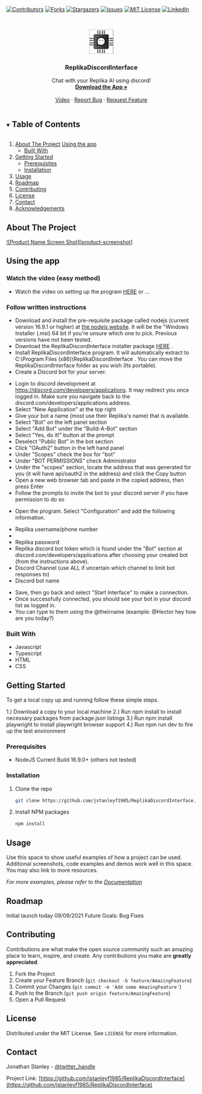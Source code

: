 <!--
*** Thanks for checking out the Best-README-Template. If you have a suggestion
*** that would make this better, please fork the repo and create a pull request
*** or simply open an issue with the tag "enhancement".
*** Thanks again! Now go create something AMAZING! :D
***
***
***
*** To avoid retyping too much info. Do a search and replace for the following:
*** jstanleyf1985, ReplikaDiscordInterface, twitter_handle, email, project_title, project_description
-->



<!-- PROJECT SHIELDS -->
<!--
*** I'm using markdown "reference style" links for readability.
*** Reference links are enclosed in brackets [ ] instead of parentheses ( ).
*** See the bottom of this document for the declaration of the reference variables
*** for contributors-url, forks-url, etc. This is an optional, concise syntax you may use.
*** https://www.markdownguide.org/basic-syntax/#reference-style-links
-->
[![Contributors][contributors-shield]][contributors-url]
[![Forks][forks-shield]][forks-url]
[![Stargazers][stars-shield]][stars-url]
[![Issues][issues-shield]][issues-url]
[![MIT License][license-shield]][license-url]
[![LinkedIn][linkedin-shield]][linkedin-url]



<!-- PROJECT LOGO -->
<br />
<p align="center">
  <a href="https://github.com/jstanleyf1985/ReplikaDiscordInterface">
    <img src="icons/64x64.png" alt="Logo" width="64" height="64">
  </a>

  <h3 align="center">ReplikaDiscordInterface</h3>

  <p align="center">
    Chat with your Replika AI using discord!
    <br />
    <a href="https://drive.google.com/file/d/1cdxgkmoZvYGu3Fz6IeFa2TGtejTyjcpx/view?usp=sharing"><strong>Download the App »</strong></a>
    <br />
    <br />
    <a href="https://github.com/jstanleyf1985/ReplikaDiscordInterface">Video</a>
    ·
    <a href="https://github.com/jstanleyf1985/ReplikaDiscordInterface/issues">Report Bug</a>
    ·
    <a href="https://github.com/jstanleyf1985/ReplikaDiscordInterface/issues">Request Feature</a>
  </p>
</p>



<!-- TABLE OF CONTENTS -->
<details open="open">
  <summary><h2 style="display: inline-block">Table of Contents</h2></summary>
  <ol>
    <li>
      <a href="#about-the-project">About The Project</a>
      <a href="#using-the-app">Using the app</a>
      <ul>
        <li><a href="#built-with">Built With</a></li>
      </ul>
    </li>
    <li>
      <a href="#getting-started">Getting Started</a>
      <ul>
        <li><a href="#prerequisites">Prerequisites</a></li>
        <li><a href="#installation">Installation</a></li>
      </ul>
    </li>
    <li><a href="#usage">Usage</a></li>
    <li><a href="#roadmap">Roadmap</a></li>
    <li><a href="#contributing">Contributing</a></li>
    <li><a href="#license">License</a></li>
    <li><a href="#contact">Contact</a></li>
    <li><a href="#acknowledgements">Acknowledgements</a></li>
  </ol>
</details>



<!-- ABOUT THE PROJECT -->
## About The Project

[![Product Name Screen Shot][product-screenshot]](https://imgur.com/pdJSvns)

## Using the app
### Watch the video (easy method)
* Watch the video on setting up the program <a href="">HERE</a> or ...

### Follow written instructions
* Download and install the pre-requisite package called nodejs (current version 16.9.1 or higher) at <a href="https://nodejs.org/en/download/current/">the nodejs website</a>. It will be the "Windows Installer (.msi) 64 bit if you're unsure which one to pick. Previous versions have not been tested.
* Download the ReplikaDiscordInterface installer package <a href="https://nodejs.org/en/download/current/">HERE</a> .
* Install ReplikaDiscordInterface program. It will automatically extract to C:\Program Files (x86)\ReplikaDiscordInterface . You can move the ReplikaDiscordInterface folder as you wish (Its portable).
* Create a Discord bot for your server.
<ul>
  <li>Login to discord development at <a href="https://discord.com/developers/applications">https://discord.com/developers/applications</a>. It may redirect you once logged in. Make sure you navigate back to the discord.com/developers/applications address.</li>
  <li>Select "New Application" at the top right</li>
  <li>Give your bot a name (most use their Replika's name) that is available.</li>
  <li>Select "Bot" on the left panel section</li>
  <li>Select "Add Bot" under the "Build-A-Bot" section</li>
  <li>Select "Yes, do it!" button at the prompt</li>
  <li>Deselect "Public Bot" in the bot section</li>
  <li>Click "OAuth2" button in the left hand panel</li>
  <li>Under "Scopes" check the box for "bot"</li>
  <li>Under "BOT PERMISSIONS" check Administrator</li>
  <li>Under the "scopes" section, locate the address that was generated for you (it will have api/oauth2 in the address) and click the Copy button</li>
  <li>Open a new web browser tab and paste in the copied address, then press Enter</li>
  <li>Follow the prompts to invite the bot to your discord server if you have permission to do so</li>
</ul>

* Open the program. Select "Configuration" and add the following information.
<ul>
  <li>Replika username/phone number<li>
  <li>Replika password</li>
  <li>Replika discord bot token which is found under the "Bot" section at discord.com/developers/applications after choosing your created bot (from the instructions above).</li>
  <li>Discord Channel (use ALL if uncertain which channel to limit bot responses to)</li>
  <li>Discord bot name</li>
</ul>

* Save, then go back and select "Start Interface" to make a connection.
* Once successfully connected, you should see your bot in your discord list as logged in.
* You can type to them using the @theirname (example: @Hector hey how are you today?)

### Built With

* Javascript
* Typescript
* HTML
* CSS

<!-- GETTING STARTED -->
## Getting Started

To get a local copy up and running follow these simple steps.

1.) Download a copy to your local machine
2.) Run npm install to install necessary packages from package.json listings
3.) Run npm install playwright to install playwright browser support
4.) Run npm run dev to fire up the test environment

### Prerequisites

* NodeJS Current Build 16.9.0+ (others not tested)

### Installation

1. Clone the repo
   ```sh
   git clone https://github.com/jstanleyf1985/ReplikaDiscordInterface.git
   ```
2. Install NPM packages
   ```sh
   npm install
   ```



<!-- USAGE EXAMPLES -->
## Usage

Use this space to show useful examples of how a project can be used. Additional screenshots, code examples and demos work well in this space. You may also link to more resources.

_For more examples, please refer to the [Documentation](https://example.com)_



<!-- ROADMAP -->
## Roadmap

Initial launch today 09/09/2021
Future Goals: Bug Fixes


<!-- CONTRIBUTING -->
## Contributing

Contributions are what make the open source community such an amazing place to learn, inspire, and create. Any contributions you make are **greatly appreciated**.

1. Fork the Project
2. Create your Feature Branch (`git checkout -b feature/AmazingFeature`)
3. Commit your Changes (`git commit -m 'Add some AmazingFeature'`)
4. Push to the Branch (`git push origin feature/AmazingFeature`)
5. Open a Pull Request



<!-- LICENSE -->
## License

Distributed under the MIT License. See `LICENSE` for more information.

<!-- CONTACT -->
## Contact

Jonathan Stanley - [@twitter_handle](https://twitter.com/JStanleyF1985)

Project Link: [https://github.com/jstanleyf1985/ReplikaDiscordInterface](https://github.com/jstanleyf1985/ReplikaDiscordInterface)


<!-- MARKDOWN LINKS & IMAGES -->
<!-- https://www.markdownguide.org/basic-syntax/#reference-style-links -->
[contributors-shield]: https://img.shields.io/github/contributors/jstanleyf1985/repo.svg?style=for-the-badge
[contributors-url]: https://github.com/jstanleyf1985/ReplikaDiscordInterface/graphs/contributors
[forks-shield]: https://img.shields.io/github/forks/jstanleyf1985/repo.svg?style=for-the-badge
[forks-url]: https://github.com/jstanleyf1985/ReplikaDiscordInterface/network/members
[stars-shield]: https://img.shields.io/github/stars/jstanleyf1985/repo.svg?style=for-the-badge
[stars-url]: https://github.com/jstanleyf1985/ReplikaDiscordInterface/stargazers
[issues-shield]: https://img.shields.io/github/issues/jstanleyf1985/repo.svg?style=for-the-badge
[issues-url]: https://github.com/jstanleyf1985/ReplikaDiscordInterface/issues
[license-shield]: https://img.shields.io/github/license/jstanleyf1985/repo.svg?style=for-the-badge
[license-url]: https://github.com/jstanleyf1985/ReplikaDiscordInterface/blob/master/LICENSE.txt
[linkedin-shield]: https://img.shields.io/badge/-LinkedIn-black.svg?style=for-the-badge&logo=linkedin&colorB=555
[linkedin-url]: https://www.linkedin.com/in/jonathan-stanley-237b54126/